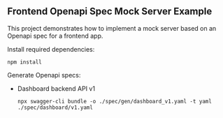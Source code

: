 ## Frontend Openapi Spec Mock Server Example

This project demonstrates how to implement a mock server based on an Openapi spec for a frontend app.

Install required dependencies:

```console
npm install
```

Generate Openapi specs:

- Dashboard backend API v1
  ```console
  npx swagger-cli bundle -o ./spec/gen/dashboard_v1.yaml -t yaml ./spec/dashboard/v1.yaml
  ```
